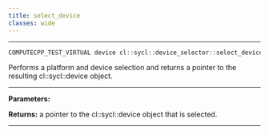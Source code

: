 ```yaml
---
title: select_device
classes: wide
---
```



---

```cpp
COMPUTECPP_TEST_VIRTUAL device cl::sycl::device_selector::select_device() const
```


Performs a platform and device selection and returns a pointer to the resulting cl::sycl::device object. 


---
**Parameters:**

**Returns:** a pointer to the cl::sycl::device object that is selected. 

---
